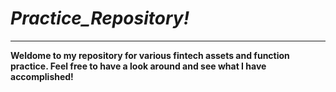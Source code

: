 # *Practice_Repository!*

---

**Weldome to my repository for various fintech assets and function practice. Feel free to have a look around and see what I have accomplished!**